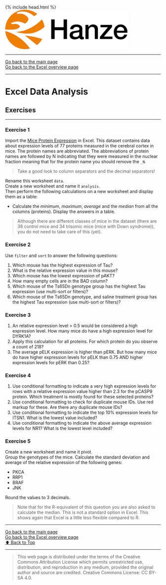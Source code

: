 {% include head.html %}
![Hanze](../hanze/hanze.png)

---

[Go back to the main page](../index.md)  
[Go back to the Excel overview page](../excel/excel_01_index.md)  

---


# Excel Data Analysis

## Exercises

---

### Exercise 1

Import the [Mice Protein Expression](https://www.kaggle.com/datasets/ruslankl/mice-protein-expression?resource=download) in Excel. This dataset contains data about expression levels of 77 proteins measured in the cerebral cortex in mice. The protein names are abbreviated. The abbreviations of protein names are followed by N indicating that they were measured in the nuclear fraction meaning that for the protein name you should remove the `_N`.

> Take a good look to column separators and the decimal separators!

Rename this worksheet `data`.  
Create a new worksheet and name it `analysis`.  
Then perform the following calculations on a new worksheet and display them as a table:  

- Calculate the *minimum*, *maximum*, *average* and the *median* from all the columns (proteins). Display the answers in a table.  

> Although there are different classes of mice in the dataset (there are 38 control mice and 34 trisomic mice (mice with Down syndrome)), you do not need to take care of this (yet).

### Exercise 2

Use `filter` and `sort` to answer the following questions:  
1. Which mouse has the highest expression of Tau?  
2. What is the relative expression value in this mouse?  
3. Which mouse has the lowest expression of pAKT?  
4. How many empty cells are in the BAD column?  
5. Which mouse of the Ts65Dn genotype group has the highest Tau expression (use multi-sort or filters)?  
6. Which mouse of the Ts65Dn genotype, and saline treatment group has the highest Tau expression (use multi-sort or filters)?  

### Exercise 3

1. An relative expression level > 0.5 would be considered a high expression level. How many mice do have a high expression level for DYRK1A?  
2. Apply this calculation for all proteins. For which protein do you observe a count of 218?  
3. The average pELK expression is higher than pERK. But how many mice do have higher expression levels for pELK than 0.75 AND higher expression levels for pERK than 0.25?    

### Exercise 4

1. Use conditional formatting to indicate a very high expression levels for rows with a relative expression value higher than 2.3 for the pCASP9 protein. Which treatment is mostly found for these selected proteins?  
2. Use conditional formatting to check for duplicate mouse IDs. Use red markup for these. Are there any duplicate mouse IDs?  
3. Use conditional formatting to indicate the top 10% expression levels for ITSN1. What is the lowest value included?  
4. Use conditional formatting to indicate the above average expression levels for NR1? What is the lowest level included?  


### Exercise 5

Create a new worksheet and name it pivot.  
Group the genotypes of the mice.
Calculate the standard deviation and average of the relative expression of the following genes: 
- PKCA 
- RRP1 
- BRAF 
- JNK

Round the values to 3 decimals.

>Note that for the R-equivalent of this question you are also asked to calculate the median. This is not a standard option in Excel. This shows again that Excel is a little less flexible compared to R.  

---

[Go back to the main page](../index.md)  
[Go back to the Excel overview page](../excel/excel_01_index.md)  
<a href="#top">⬆️ Back to Top</a>  

---


>This web page is distributed under the terms of the Creative Commons Attribution License which permits unrestricted use, distribution, and reproduction in any medium, provided the original author and source are credited.
>Creative Commons License: CC BY-SA 4.0.


